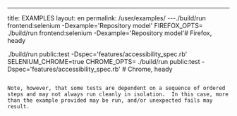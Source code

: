 ---
title: EXAMPLES
layout: en
permalink: /user/examples/
---./build/run frontend:selenium -Dexample='Repository model'
FIREFOX_OPTS= ./build/run frontend:selenium -Dexample='Repository model'# Firefox, heady

./build/run public:test -Dspec='features/accessibility_spec.rb'
SELENIUM_CHROME=true CHROME_OPTS= ./build/run public:test -Dspec='features/accessibility_spec.rb' # Chrome, heady
```

Note, however, that some tests are dependent on a sequence of ordered steps and may not always run cleanly in isolation.  In this case, more than the example provided may be run, and/or unexpected fails may result.
